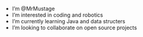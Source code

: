 - I’m @MrMustage
- I’m interested in coding and robotics
- I’m currently learning Java and data structers
- I’m looking to collaborate on open source projects
